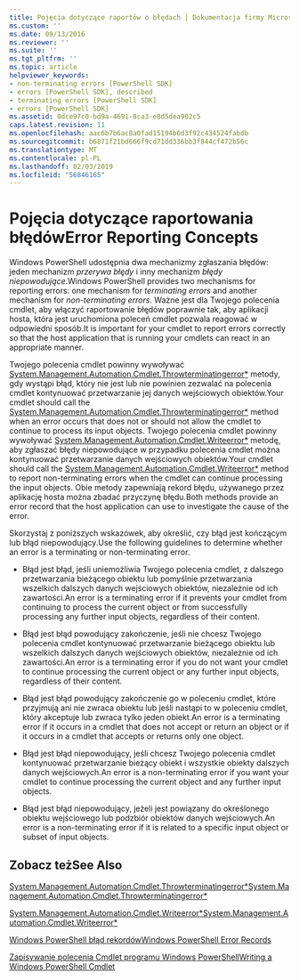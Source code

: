 ```yaml
---
title: Pojęcia dotyczące raportów o błędach | Dokumentacja firmy Microsoft
ms.custom: ''
ms.date: 09/13/2016
ms.reviewer: ''
ms.suite: ''
ms.tgt_pltfrm: ''
ms.topic: article
helpviewer_keywords:
- non-terminating errors [PowerShell SDK]
- errors [PowerShell SDK], described
- terminating errors [PowerShell SDK]
- errors [PowerShell SDK]
ms.assetid: 0dce97c0-bd9a-4691-8ca3-e8d5dea902c5
caps.latest.revision: 11
ms.openlocfilehash: aac6b7b6ac8a0fad15194b6d3f92c434524fabdb
ms.sourcegitcommit: b6871f21bd666f9cd71dd336bb3f844cf472b56c
ms.translationtype: MT
ms.contentlocale: pl-PL
ms.lasthandoff: 02/03/2019
ms.locfileid: "56846165"
---
```

# <a name="error-reporting-concepts"></a><span data-ttu-id="6b7d6-102">Pojęcia dotyczące raportowania błędów</span><span class="sxs-lookup"><span data-stu-id="6b7d6-102">Error Reporting Concepts</span></span>

<span data-ttu-id="6b7d6-103">Windows PowerShell udostępnia dwa mechanizmy zgłaszania błędów: jeden mechanizm *przerywa błędy* i inny mechanizm *błędy niepowodujące*.</span><span class="sxs-lookup"><span data-stu-id="6b7d6-103">Windows PowerShell provides two mechanisms for reporting errors: one mechanism for *terminating errors* and another mechanism for *non-terminating errors*.</span></span> <span data-ttu-id="6b7d6-104">Ważne jest dla Twojego polecenia cmdlet, aby włączyć raportowanie błędów poprawnie tak, aby aplikacji hosta, która jest uruchomiona poleceń cmdlet pozwala reagować w odpowiedni sposób.</span><span class="sxs-lookup"><span data-stu-id="6b7d6-104">It is important for your cmdlet to report errors correctly so that the host application that is running your cmdlets can react in an appropriate manner.</span></span>

<span data-ttu-id="6b7d6-105">Twojego polecenia cmdlet powinny wywoływać [System.Management.Automation.Cmdlet.Throwterminatingerror\*](/dotnet/api/System.Management.Automation.Cmdlet.ThrowTerminatingError) metody, gdy wystąpi błąd, który nie jest lub nie powinien zezwalać na polecenia cmdlet kontynuować przetwarzanie jej danych wejściowych obiektów.</span><span class="sxs-lookup"><span data-stu-id="6b7d6-105">Your cmdlet should call the [System.Management.Automation.Cmdlet.Throwterminatingerror\*](/dotnet/api/System.Management.Automation.Cmdlet.ThrowTerminatingError) method when an error occurs that does not or should not allow the cmdlet to continue to process its input objects.</span></span> <span data-ttu-id="6b7d6-106">Twojego polecenia cmdlet powinny wywoływać [System.Management.Automation.Cmdlet.Writeerror\*](/dotnet/api/System.Management.Automation.Cmdlet.WriteError) metodę, aby zgłaszać błędy niepowodujące w przypadku polecenia cmdlet można kontynuować przetwarzanie danych wejściowych obiektów.</span><span class="sxs-lookup"><span data-stu-id="6b7d6-106">Your cmdlet should call the [System.Management.Automation.Cmdlet.Writeerror\*](/dotnet/api/System.Management.Automation.Cmdlet.WriteError) method to report non-terminating errors when the cmdlet can continue processing the input objects.</span></span> <span data-ttu-id="6b7d6-107">Obie metody zapewniają rekord błędu, używanego przez aplikację hosta można zbadać przyczynę błędu.</span><span class="sxs-lookup"><span data-stu-id="6b7d6-107">Both methods provide an error record that the host application can use to investigate the cause of the error.</span></span>

<span data-ttu-id="6b7d6-108">Skorzystaj z poniższych wskazówek, aby określić, czy błąd jest kończącym lub błąd niepowodujący.</span><span class="sxs-lookup"><span data-stu-id="6b7d6-108">Use the following guidelines to determine whether an error is a terminating or non-terminating error.</span></span>

- <span data-ttu-id="6b7d6-109">Błąd jest błąd, jeśli uniemożliwia Twojego polecenia cmdlet, z dalszego przetwarzania bieżącego obiektu lub pomyślnie przetwarzania wszelkich dalszych danych wejściowych obiektów, niezależnie od ich zawartości.</span><span class="sxs-lookup"><span data-stu-id="6b7d6-109">An error is a terminating error if it prevents your cmdlet from continuing to process the current object or from successfully processing any further input objects, regardless of their content.</span></span>

- <span data-ttu-id="6b7d6-110">Błąd jest błąd powodujący zakończenie, jeśli nie chcesz Twojego polecenia cmdlet kontynuować przetwarzanie bieżącego obiektu lub wszelkich dalszych danych wejściowych obiektów, niezależnie od ich zawartości.</span><span class="sxs-lookup"><span data-stu-id="6b7d6-110">An error is a terminating error if you do not want your cmdlet to continue processing the current object or any further input objects, regardless of their content.</span></span>

- <span data-ttu-id="6b7d6-111">Błąd jest błąd powodujący zakończenie go w poleceniu cmdlet, które przyjmują ani nie zwraca obiektu lub jeśli nastąpi to w poleceniu cmdlet, który akceptuje lub zwraca tylko jeden obiekt.</span><span class="sxs-lookup"><span data-stu-id="6b7d6-111">An error is a terminating error if it occurs in a cmdlet that does not accept or return an object or if it occurs in a cmdlet that accepts or returns only one object.</span></span>

- <span data-ttu-id="6b7d6-112">Błąd jest błąd niepowodujący, jeśli chcesz Twojego polecenia cmdlet kontynuować przetwarzanie bieżący obiekt i wszystkie obiekty dalszych danych wejściowych.</span><span class="sxs-lookup"><span data-stu-id="6b7d6-112">An error is a non-terminating error if you want your cmdlet to continue processing the current object and any further input objects.</span></span>

- <span data-ttu-id="6b7d6-113">Błąd jest błąd niepowodujący, jeżeli jest powiązany do określonego obiektu wejściowego lub podzbiór obiektów danych wejściowych.</span><span class="sxs-lookup"><span data-stu-id="6b7d6-113">An error is a non-terminating error if it is related to a specific input object or subset of input objects.</span></span>

## <a name="see-also"></a><span data-ttu-id="6b7d6-114">Zobacz też</span><span class="sxs-lookup"><span data-stu-id="6b7d6-114">See Also</span></span>

[<span data-ttu-id="6b7d6-115">System.Management.Automation.Cmdlet.Throwterminatingerror\*</span><span class="sxs-lookup"><span data-stu-id="6b7d6-115">System.Management.Automation.Cmdlet.Throwterminatingerror\*</span></span>](/dotnet/api/System.Management.Automation.Cmdlet.ThrowTerminatingError)

[<span data-ttu-id="6b7d6-116">System.Management.Automation.Cmdlet.Writeerror\*</span><span class="sxs-lookup"><span data-stu-id="6b7d6-116">System.Management.Automation.Cmdlet.Writeerror\*</span></span>](/dotnet/api/System.Management.Automation.Cmdlet.WriteError)

[<span data-ttu-id="6b7d6-117">Windows PowerShell błąd rekordów</span><span class="sxs-lookup"><span data-stu-id="6b7d6-117">Windows PowerShell Error Records</span></span>](./windows-powershell-error-records.md)

[<span data-ttu-id="6b7d6-118">Zapisywanie polecenia Cmdlet programu Windows PowerShell</span><span class="sxs-lookup"><span data-stu-id="6b7d6-118">Writing a Windows PowerShell Cmdlet</span></span>](./writing-a-windows-powershell-cmdlet.md)
